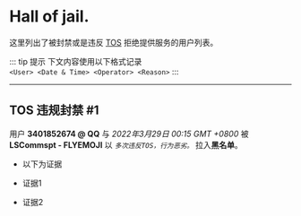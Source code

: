# Hall of jail.
这里列出了被封禁或是违反 [TOS](tos.md) 拒绝提供服务的用户列表。

::: tip 提示
下文内容使用以下格式记录  
`<User> <Date & Time> <Operator> <Reason>` 
:::


---
## TOS 违规封禁 \#1
用户 **3401852674 @ QQ** 与 *2022年3月29日 00:15 GMT +0800* 被 **LSCommspt - FLYEMOJI** 以 *`多次违反TOS，行为恶劣。`* 拉入**黑名单**。
- 以下为证据
- 证据1

- 证据2
